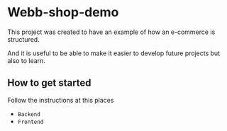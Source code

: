 # Webb-shop-demo 

This project was created to have an example of how an e-commerce is structured. 

And it is useful to be able to make it easier to develop future projects but also to learn. 

## How to get started

Follow the instructions at this places
* `Backend`
* `Frontend`

